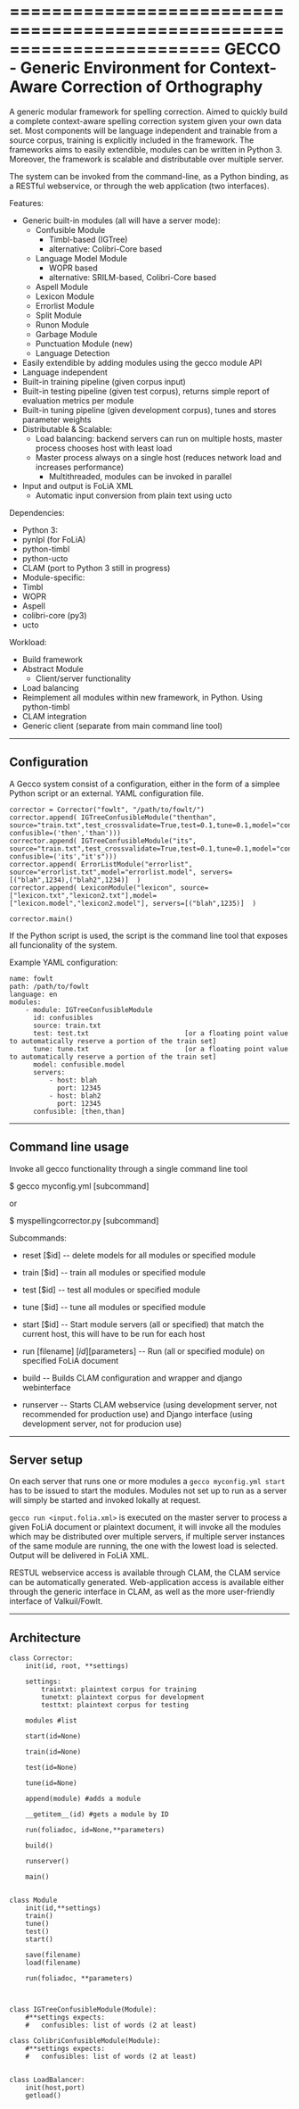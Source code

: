 ========================================================================
GECCO - Generic Environment for Context-Aware Correction of Orthography
=======================================================================

A generic modular framework for spelling correction. Aimed to quickly build a
complete context-aware spelling correction system given your own data set.
Most components will be language independent and trainable from a source
corpus, training is explicitly included in the framework. The frameworks aims
to easily extendible, modules can be written in Python 3. Moreover, the framework
is scalable and distributable over multiple server. 

The system can be invoked from the command-line, as a Python binding, as a RESTful webservice, or
through the web application (two interfaces).


Features:
 - Generic built-in modules (all will have a server mode):
    - Confusible Module
        - Timbl-based (IGTree)
        - alternative: Colibri-Core based
    - Language Model Module
        - WOPR based
        - alternative: SRILM-based, Colibri-Core based
    - Aspell Module
    - Lexicon Module
    - Errorlist Module
    - Split Module
    - Runon Module
    - Garbage Module
    - Punctuation Module (new)
    - Language Detection
 - Easily extendible by adding modules using the gecco module API
 - Language independent
 - Built-in training pipeline (given corpus input)
 - Built-in testing pipeline (given test corpus), returns simple report of
   evaluation metrics per module
 - Built-in tuning pipeline (given development corpus), tunes and stores parameter
   weights
 - Distributable & Scalable:
    - Load balancing: backend servers can run on multiple hosts, master process chooses host
        with least load
    - Master process always on a single host (reduces network load and increases performance)
        - Multithreaded, modules can be invoked in parallel
 - Input and output is FoLiA XML
     - Automatic input conversion from plain text using ucto
   
Dependencies:
 - Python 3:
  - pynlpl (for FoLiA)
  - python-timbl
  - python-ucto
  - CLAM (port to Python 3 still in progress)
 - Module-specific:
  - Timbl
  - WOPR
  - Aspell
  - colibri-core (py3)
 - ucto

Workload:
 - Build framework
 - Abstract Module
   - Client/server functionality
 - Load balancing
 - Reimplement all modules within new framework, in Python. Using python-timbl
 - CLAM integration
 - Generic client (separate from main command line tool)


----------------
 Configuration
----------------

A Gecco system consist of a configuration, either in the form of a simplee Python
script or an external. YAML configuration file.

	corrector = Corrector("fowlt", "/path/to/fowlt/")
	corrector.append( IGTreeConfusibleModule("thenthan", source="train.txt",test_crossvalidate=True,test=0.1,tune=0.1,model="confusibles.model", confusible=('then','than')))
	corrector.append( IGTreeConfusibleModule("its", source="train.txt",test_crossvalidate=True,test=0.1,tune=0.1,model="confusibles.model", confusible=('its',"it's")))
	corrector.append( ErrorListModule("errorlist", source="errorlist.txt",model="errorlist.model", servers=[("blah",1234),("blah2",1234)]  )
	corrector.append( LexiconModule("lexicon", source=["lexicon.txt","lexicon2.txt"],model=["lexicon.model","lexicon2.model"], servers=[("blah",1235)]  )

	corrector.main()

If the Python script is used, the script is the command line tool that exposes
all funcionality of the system.

Example YAML configuration:

    name: fowlt
    path: /path/to/fowlt
    language: en
    modules:
        - module: IGTreeConfusibleModule
          id: confusibles
          source: train.txt
          test: test.txt                        [or a floating point value to automatically reserve a portion of the train set]
          tune: tune.txt                        [or a floating point value to automatically reserve a portion of the train set]
          model: confusible.model
          servers:
              - host: blah
                port: 12345
              - host: blah2
                port: 12345
          confusible: [then,than]

---------------------
Command line usage
---------------------

Invoke all gecco functionality through a single command line tool

 $ gecco myconfig.yml [subcommand] 

or 

 $ myspellingcorrector.py [subcommand]


Subcommands:

 * reset [$id] -- delete models for all modules or specified module
 * train [$id] -- train all modules or specified module
 * test [$id] -- test all modules or specified module
 * tune [$id] -- tune all modules or specified module

 * start [$id] -- Start module servers (all or specified) that match the
    current host, this will have to be run for each host 

 * run [filename] [$id] [$parameters] -- Run (all or specified module) on specified FoLiA document
 
 * build -- Builds CLAM configuration and wrapper and django webinterface
 * runserver -- Starts CLAM webservice (using development server, not
   recommended for production use) and Django interface (using development
   server, not for producion use)

----------------
Server setup
---------------

On each server that runs one or more modules a `gecco myconfig.yml start` has
to be issued to start the modules. Modules not set up to run as a server will
simply be started and invoked lokally at request.

`gecco run <input.folia.xml>` is executed on the master server to process a
given FoLiA document or plaintext document, it will invoke all the modules
which may be distributed over multiple servers, if multiple server instances of
the same module are running, the one with the lowest load is selected. Output will
be delivered in FoLiA XML.

RESTUL webservice access is available through CLAM, the CLAM service can be
automatically generated. Web-application access is available either through the
generic interface in CLAM, as well as the more user-friendly interface of
Valkuil/Fowlt.


---------------
Architecture
---------------

    class Corrector:
        init(id, root, **settings)

        settings:
            traintxt: plaintext corpus for training
            tunetxt: plaintext corpus for development
            testtxt: plaintext corpus for testing

        modules #list

        start(id=None) 

        train(id=None) 

        test(id=None)

        tune(id=None)

        append(module) #adds a module

        __getitem__(id) #gets a module by ID

        run(foliadoc, id=None,**parameters)

        build()

        runserver()

        main()


    class Module
        init(id,**settings)
        train()
        tune()
        test()
        start()

        save(filename)
        load(filename)

        run(foliadoc, **parameters)



    class IGTreeConfusibleModule(Module):
        #**settings expects:
        #	confusibles: list of words (2 at least)
        
    class ColibriConfusibleModule(Module):
        #**settings expects:
        #	confusibles: list of words (2 at least)


    class LoadBalancer:
        init(host,port)
        getload()
        

	



